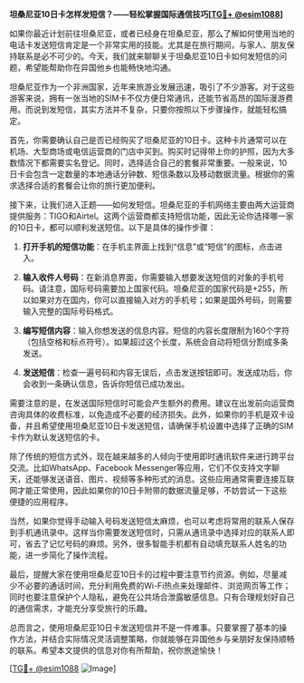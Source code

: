 **坦桑尼亚10日卡怎样发短信？——轻松掌握国际通信技巧[[TG💪+ @esim1088](https://t.me/s/esim1088)]**

如果你最近计划前往坦桑尼亚，或者已经身在坦桑尼亚，那么了解如何使用当地的电话卡发送短信肯定是一个非常实用的技能。尤其是在旅行期间，与家人、朋友保持联系是必不可少的。今天，我们就来聊聊关于坦桑尼亚10日卡如何发短信的问题，希望能帮助你在异国他乡也能畅快地沟通。

坦桑尼亚作为一个非洲国家，近年来旅游业发展迅速，吸引了不少游客。对于这些游客来说，拥有一张当地的SIM卡不仅方便日常通讯，还能节省高昂的国际漫游费用。而说到发短信，其实方法并不复杂，只要你按照以下步骤操作，就能轻松搞定。

首先，你需要确认自己是否已经购买了坦桑尼亚的10日卡。这种卡片通常可以在机场、大型商场或电信运营商的门店中买到。购买时记得带上你的护照，因为大多数情况下都需要实名登记。同时，选择适合自己的套餐非常重要。一般来说，10日卡会包含一定数量的本地通话分钟数、短信条数以及移动数据流量。根据你的需求选择合适的套餐会让你的旅行更加便利。

接下来，让我们进入正题——如何发短信。坦桑尼亚的手机网络主要由两大运营商提供服务：TIGO和Airtel。这两个运营商都支持短信功能，因此无论你选择哪一家的10日卡，都可以顺利发送短信。以下是具体的操作步骤：

1. **打开手机的短信功能**：在手机主界面上找到“信息”或“短信”的图标，点击进入。
   
2. **输入收件人号码**：在新消息界面，你需要输入想要发送短信的对象的手机号码。请注意，国际号码需要加上国家代码。坦桑尼亚的国家代码是+255，所以如果对方在国内，你可以直接输入对方的手机号；如果是国外号码，则需要输入完整的国际号码格式。

3. **编写短信内容**：输入你想发送的信息内容。短信的内容长度限制为160个字符（包括空格和标点符号）。如果超过这个长度，系统会自动将短信分割成多条发送。

4. **发送短信**：检查一遍号码和内容无误后，点击发送按钮即可。发送成功后，你会收到一条确认信息，告诉你短信已成功发出。

需要注意的是，在发送国际短信时可能会产生额外的费用。建议在出发前向运营商咨询具体的收费标准，以免造成不必要的经济损失。此外，如果你的手机是双卡设备，并且希望使用坦桑尼亚10日卡发送短信，请确保手机设置中选择了正确的SIM卡作为默认发送短信的卡。

除了传统的短信方式外，现在越来越多的人倾向于使用即时通讯软件来进行跨平台交流。比如WhatsApp、Facebook Messenger等应用，它们不仅支持文字聊天，还能够发送语音、图片、视频等多种形式的消息。这些应用通常需要连接互联网才能正常使用，因此如果你的10日卡附带的数据流量足够，不妨尝试一下这些便捷的应用程序。

当然，如果你觉得手动输入号码发送短信太麻烦，也可以考虑将常用的联系人保存到手机通讯录中。这样当你需要发送短信时，只需从通讯录中选择对应的联系人即可，省去了记忆号码的麻烦。另外，很多智能手机都有自动填充联系人姓名的功能，进一步简化了操作流程。

最后，提醒大家在使用坦桑尼亚10日卡的过程中要注意节约资源。例如，尽量减少不必要的通话时间，充分利用免费的Wi-Fi热点来处理邮件、浏览网页等工作；同时也要注意保护个人隐私，避免在公共场合泄露敏感信息。只有合理规划好自己的通信需求，才能充分享受旅行的乐趣。

总而言之，使用坦桑尼亚10日卡发送短信并不是一件难事。只要掌握了基本的操作方法，并结合实际情况灵活调整策略，你就能够在异国他乡与亲朋好友保持顺畅的联系。希望本文提供的信息对你有所帮助，祝你旅途愉快！

[[TG💪+ @esim1088](https://t.me/s/esim1088) ![Image](https://i.postimg.cc/4NQfJmqS/Snipaste-2025-05-13-00-14-12.png)]